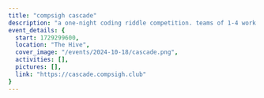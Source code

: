 ```yaml
---
title: "compsigh cascade"
description: "a one-night coding riddle competition. teams of 1-4 work to solve a series of riddles the fastest for $100. come enjoy the challenge, or just hang out at compsigh night!"
event_details: {
  start: 1729299600,
  location: "The Hive",
  cover_image: "/events/2024-10-18/cascade.png",
  activities: [],
  pictures: [],
  link: "https://cascade.compsigh.club"
}
---
```

